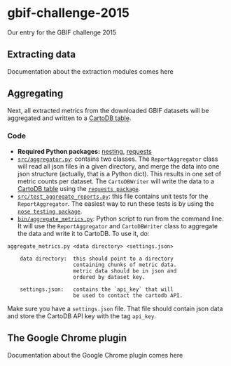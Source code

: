 # gbif-challenge-2015

Our entry for the GBIF challenge 2015

## Extracting data

Documentation about the extraction modules comes here

## Aggregating 

Next, all extracted metrics from the downloaded GBIF datasets will be aggregated and written to a [CartoDB table](https://datafable.cartodb.com/tables/gbif_dataset_metrics).

### Code

- **Required Python packages:** [nesting](https://pypi.python.org/pypi/nesting/0.1.0), [requests](http://docs.python-requests.org/en/latest/)
- [`src/aggregator.py`](/src/aggregator.py): contains two classes. The `ReportAggregator` class will read all json files in a given directory, and merge the data into one json structure (actually, that is a Python dict). This results in one set of metric counts per dataset. The `CartoDBWriter` will write the data to a [CartoDB table](https://datafable.cartodb.com/tables/gbif_dataset_metrics) using the [`requests package`](http://docs.python-requests.org/en/latest/).
- [`src/test_aggregate_reports.py`](/src/test_aggregate_reports.py): this file contains unit tests for the `ReportAggregator`. The easiest way to run these tests is by using the [`nose testing package`](https://nose.readthedocs.org/en/latest/).
- [`bin/aggregate_metrics.py`](/bin/aggregate_metrics.py): Python script to run from the command line. It will use the `ReportAggregator` and `CartoDBWriter` class to aggregate the data and write it to CartoDB. To use it, do:

```
aggregate_metrics.py <data directory> <settings.json>

    data directory:  this should point to a directory
                     containing chunks of metric data.
                     metric data should be in json and
                     ordered by dataset key.

    settings.json:   contains the `api_key` that will
                     be used to contact the cartodb API.
```

Make sure you have a `settings.json` file. That file should contain json data and store the CartoDB API key with the tag `api_key`.

## The Google Chrome plugin

Documentation about the Google Chrome plugin comes here
